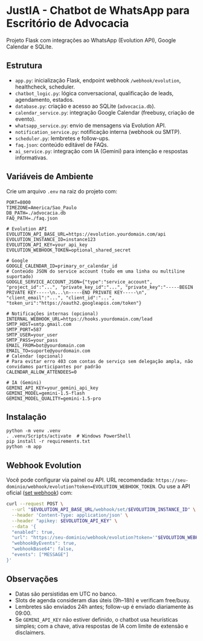 # JustIA - Chatbot de WhatsApp para Escritório de Advocacia

Projeto Flask com integrações ao WhatsApp (Evolution API), Google Calendar e SQLite.

## Estrutura
- `app.py`: inicialização Flask, endpoint webhook `/webhook/evolution`, healthcheck, scheduler.
- `chatbot_logic.py`: lógica conversacional, qualificação de leads, agendamento, estados.
- `database.py`: criação e acesso ao SQLite (`advocacia.db`).
- `calendar_service.py`: integração Google Calendar (freebusy, criação de evento).
- `whatsapp_service.py`: envio de mensagens via Evolution API.
- `notification_service.py`: notificação interna (webhook ou SMTP).
- `scheduler.py`: lembretes e follow-ups.
- `faq.json`: conteúdo editável de FAQs.
 - `ai_service.py`: integração com IA (Gemini) para intenção e respostas informativas.

## Variáveis de Ambiente
Crie um arquivo `.env` na raiz do projeto com:

```
PORT=8000
TIMEZONE=America/Sao_Paulo
DB_PATH=./advocacia.db
FAQ_PATH=./faq.json

# Evolution API
EVOLUTION_API_BASE_URL=https://evolution.yourdomain.com/api
EVOLUTION_INSTANCE_ID=instance123
EVOLUTION_API_KEY=your_api_key
EVOLUTION_WEBHOOK_TOKEN=optional_shared_secret

# Google
GOOGLE_CALENDAR_ID=primary_or_calendar_id
# Conteúdo JSON do service account (tudo em uma linha ou multiline suportado)
GOOGLE_SERVICE_ACCOUNT_JSON={"type":"service_account", "project_id":"...", "private_key_id":"...", "private_key":"-----BEGIN PRIVATE KEY-----\n...\n-----END PRIVATE KEY-----\n", "client_email":"...", "client_id":"...", "token_uri":"https://oauth2.googleapis.com/token"}

# Notificações internas (opcional)
INTERNAL_WEBHOOK_URL=https://hooks.yourdomain.com/lead
SMTP_HOST=smtp.gmail.com
SMTP_PORT=587
SMTP_USER=your_user
SMTP_PASS=your_pass
EMAIL_FROM=bot@yourdomain.com
EMAIL_TO=suporte@yourdomain.com
# Calendar (opcional)
# Para evitar erro 403 com contas de serviço sem delegação ampla, não convidamos participantes por padrão
CALENDAR_ALLOW_ATTENDEES=0

# IA (Gemini)
GEMINI_API_KEY=your_gemini_api_key
GEMINI_MODEL=gemini-1.5-flash
GEMINI_MODEL_QUALITY=gemini-1.5-pro
```

## Instalação
```
python -m venv .venv
. .venv/Scripts/activate  # Windows PowerShell
pip install -r requirements.txt
python -m app
```

## Webhook Evolution
Você pode configurar via painel ou API. URL recomendada: `https://seu-dominio/webhook/evolution?token=EVOLUTION_WEBHOOK_TOKEN`.
Ou use a API oficial ([set webhook](https://doc.evolution-api.com/v2/api-reference/webhook/set)) com:
```bash
curl --request POST \
  --url "$EVOLUTION_API_BASE_URL/webhook/set/$EVOLUTION_INSTANCE_ID" \
  --header 'Content-Type: application/json' \
  --header "apikey: $EVOLUTION_API_KEY" \
  --data '{
  "enabled": true,
  "url": "https://seu-dominio/webhook/evolution?token='"$EVOLUTION_WEBHOOK_TOKEN"'",
  "webhookByEvents": true,
  "webhookBase64": false,
  "events": ["MESSAGE"]
}'
```

## Observações
- Datas são persistidas em UTC no banco.
- Slots de agenda consideram dias úteis (9h–18h) e verificam free/busy.
- Lembretes são enviados 24h antes; follow-up é enviado diariamente às 09:00.
- Se `GEMINI_API_KEY` não estiver definido, o chatbot usa heurísticas simples; com a chave, ativa respostas de IA com limite de extensão e disclaimers.
